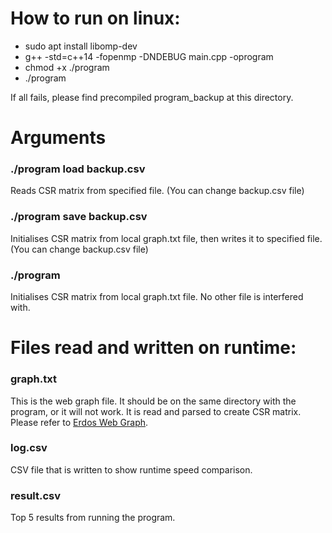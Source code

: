 # How to run on linux:
* sudo apt install libomp-dev
* g++ -std=c++14 -fopenmp -DNDEBUG main.cpp -oprogram
* chmod +x ./program
* ./program

If all fails, please find precompiled program_backup at this directory.

# Arguments
### ./program load backup.csv

Reads CSR matrix from specified file. (You can change backup.csv file)

### ./program save backup.csv

Initialises CSR matrix from local graph.txt file, then writes it to specified file. (You can change backup.csv file)

### ./program

Initialises CSR matrix from local graph.txt file. No other file is interfered with.

# Files read and written on runtime:
### graph.txt

This is the web graph file. It should be on the same directory with the program, or it will not work. It is read and parsed to create CSR matrix. Please refer to [Erdos Web Graph](https://web.archive.org/web/20220310125510/http://web-graph.org/index.php/download).

### log.csv

CSV file that is written to show runtime speed comparison.

### result.csv

Top 5 results from running the program.
